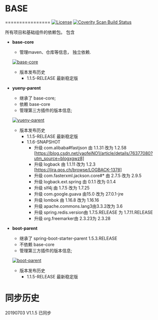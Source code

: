 ﻿# BASE
================
[![License](https://img.shields.io/badge/License-Apache%202.0-blue.svg)](https://opensource.org/licenses/Apache-2.0)
<a href="">
  <img alt="Coverity Scan Build Status" src="https://img.shields.io/coverity/scan/8244.svg"/>
</a>


所有项目和基础组件的依赖包。
包含
* **base-core**
   * 管理maven、仓库等信息， 独立依赖.
   
   [![base-core](https://file-vague.codealy.com/code/yueny/base/base-core.jpg)]()
   
   * 版本发布历史
     + <version>1.1.5-RELEASE</version> 最新稳定版
   
* **yueny-parent**
   * 继承了 base-core;
   * 依赖 base-core
   * 管理第三方插件的版本信息;
   
   [![yueny-parent](https://file-vague.codealy.com/code/yueny/base/yueny-parent.jpg)]()
   
   * 版本发布历史
        + <version>1.1.5-RELEASE</version> 最新稳定版
        + <version>1.1.6-SNAPSHOT</version> 
          - 升级 com.alibaba#fastjson 由 1.1.31 改为 1.2.58 [https://blog.csdn.net/yaofeiNO1/article/details/76377080?utm_source=blogxgwz8]
          - 升级 logback 由 1.1.11 改为 1.2.3 [https://jira.qos.ch/browse/LOGBACK-1378]
          - 升级 com.fasterxml.jackson.core#* 由 2.7.5 改为 2.9.5
          - 升级 logback.ext.spring 由 0.1.1 改为 0.1.4
          - 升级 slf4j 由 1.7.5 改为 1.7.25
          - 升级 com.google.guava 由15.0 改为 27.0.1-jre
          - 升级 lombok 由 1.16.8 改为 1.16.16
          - 升级 apache.commons.lang3由3.3.2改为 3.6
          - 升级 spring.redis.version由 1.7.5.RELEASE 为 1.7.11.RELEASE
          - 升级 org.freemarker由 2.3.23为 2.3.28
        
* **boot-parent**
   * 继承了 spring-boot-starter-parent 1.5.3.RELEASE
   * 不依赖 base-core
   * 管理第三方插件的版本信息;
   
   [![boot-parent](https://file-vague.codealy.com/code/yueny/base/boot-parent.jpg)]()

   * 版本发布历史
        + <version>1.1.5-RELEASE</version> 最新稳定版



# 同步历史
20190703 V1.1.5 已同步